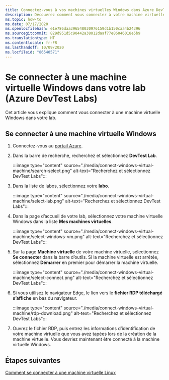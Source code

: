 ```yaml
---
title: Connectez-vous à vos machines virtuelles Windows dans Azure DevTest Labs
description: Découvrez comment vous connecter à votre machine virtuelle Windows dans le lab (Azure DevTest Labs)
ms.topic: how-to
ms.date: 07/17/2020
ms.openlocfilehash: e1e786daa396548030976159d1b150caa4b24396
ms.sourcegitcommit: 829d951d5c90442a38012daaf77e86046018e5b9
ms.translationtype: HT
ms.contentlocale: fr-FR
ms.lasthandoff: 10/09/2020
ms.locfileid: "86540571"
---
```

# <a name="connect-to-a-windows-vm-in-your-lab-azure-devtest-labs"></a>Se connecter à une machine virtuelle Windows dans votre lab (Azure DevTest Labs)
Cet article vous explique comment vous connecter à une machine virtuelle Windows dans votre lab. 

## <a name="connect-to-a-windows-vm"></a>Se connecter à une machine virtuelle Windows
1. Connectez-vous au [portail Azure](https://portal.azure.com).
1. Dans la barre de recherche, recherchez et sélectionnez **DevTest Lab**. 

    :::image type="content" source="./media/connect-windows-virtual-machine/search-select.png" alt-text="Recherchez et sélectionnez DevTest Labs":::    
1. Dans la liste de labos, sélectionnez votre **labo**.

    :::image type="content" source="./media/connect-windows-virtual-machine/select-lab.png" alt-text="Recherchez et sélectionnez DevTest Labs":::            
1. Dans la page d’accueil de votre lab, sélectionnez votre machine virtuelle Windows dans la liste **Mes machines virtuelles**. 

    :::image type="content" source="./media/connect-windows-virtual-machine/select-windows-vm.png" alt-text="Recherchez et sélectionnez DevTest Labs":::                
1. Sur la page **Machine virtuelle** de votre machine virtuelle, sélectionnez **Se connecter** dans la barre d’outils. Si la machine virtuelle est arrêtée, sélectionnez **Démarrer** en premier pour démarrer la machine virtuelle.

    :::image type="content" source="./media/connect-windows-virtual-machine/select-connect.png" alt-text="Recherchez et sélectionnez DevTest Labs":::                    
1. Si vous utilisez le navigateur Edge, le lien vers le **fichier RDP téléchargé s’affiche** en bas du navigateur. 

    :::image type="content" source="./media/connect-windows-virtual-machine/rdp-download.png" alt-text="Recherchez et sélectionnez DevTest Labs":::                        
1. Ouvrez le fichier RDP, puis entrez les informations d’identification de votre machine virtuelle que vous avez tapées lors de la création de la machine virtuelle. Vous devriez maintenant être connecté à la machine virtuelle Windows. 

## <a name="next-steps"></a>Étapes suivantes
[Comment se connecter à une machine virtuelle Linux](connect-linux-virtual-machine.md)
